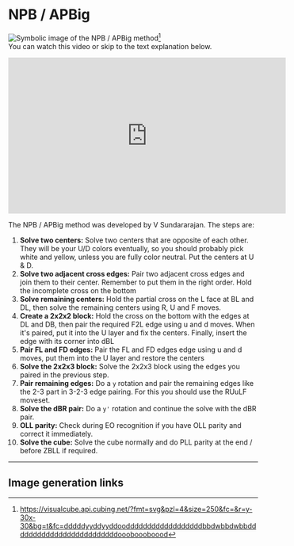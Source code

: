 # NPB / APBig
<image class="right" alt="Symbolic image of the NPB / APBig method" src="/images/yau/npb/npb.svg">[^npb]<br>
You can watch this video or skip to the text explanation below.
<iframe width="560" height="315" src="https://www.youtube-nocookie.com/embed/0a_jMXGXAWw?si=myIcQgoR4Bij2Bgb" title="YouTube video player" frameborder="0" allow="accelerometer; autoplay; clipboard-write; encrypted-media; gyroscope; picture-in-picture; web-share" referrerpolicy="strict-origin-when-cross-origin" allowfullscreen></iframe>

The NPB / APBig method was developed by V Sundararajan. The steps are:
1. **Solve two centers:** Solve two centers that are opposite of each other. They will be your U/D colors eventually, so you should probably pick white and yellow, unless you are fully color neutral. Put the centers at U & D.
2. **Solve two adjacent cross edges:** Pair two adjacent cross edges and join them to their center. Remember to put them in the right order. Hold the incomplete cross on the bottom
3. **Solve remaining centers:** Hold the partial cross on the L face at BL and DL, then solve the remaining centers using R, U and F moves.
4. **Create a 2x2x2 block:** Hold the cross on the bottom with the edges at DL and DB, then pair the required F2L edge using u and d moves. When it's paired, put it into the U layer and fix the centers. Finally, insert the edge with its corner into dBL
5. **Pair FL and FD edges:** Pair the FL and FD edges edge using u and d moves, put them into the U layer and restore the centers
6. **Solve the 2x2x3 block:** Solve the 2x2x3 block using the edges you paired in the previous step.
7. **Pair remaining edges:** Do a `y` rotation and pair the remaining edges like the 2-3 part in 3-2-3 edge pairing. For this you should use the RUuLF moveset.
8. **Solve the dBR pair:** Do a `y'` rotation and continue the solve with the dBR pair.
9. **OLL parity:** Check during EO recognition if you have OLL parity and correct it immediately.
10. **Solve the cube:** Solve the cube normally and do PLL parity at the end / before ZBLL if required.

<hr>

## Image generation links
[^npb]: <https://visualcube.api.cubing.net/?fmt=svg&pzl=4&size=250&fc=&r=y-30x-30&bg=t&fc=dddddyyddyyddooddddddddddddddddddbbdwbbdwbbdddddddddddddddddddddddddoooboooboood>